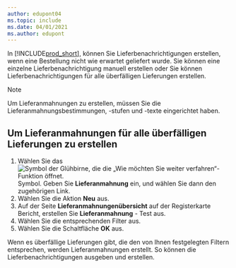 ```yaml
---
author: edupont04
ms.topic: include
ms.date: 04/01/2021
ms.author: edupont
---
```


In [!INCLUDE[prod_short](../../../includes/prod_short.md)], können Sie Lieferbenachrichtigungen erstellen, wenn eine Bestellung nicht wie erwartet geliefert wurde. Sie können eine einzelne Lieferbenachrichtigung manuell erstellen oder Sie können Lieferbenachrichtigungen für alle überfälligen Lieferungen erstellen.  

> [!NOTE]  
> Um Lieferanmahnungen zu erstellen, müssen Sie die Lieferanmahnungsbestimmungen, -stufen und -texte eingerichtet haben.  

## <a name="to-generate-delivery-reminders-for-all-overdue-deliveries"></a>Um Lieferanmahnungen für alle überfälligen Lieferungen zu erstellen

1. Wählen Sie das ![Symbol der Glühbirne, die die „Wie möchten Sie weiter verfahren“-Funktion öffnet.](../../../media/ui-search/search_small.png "Tell me-Funktion") Symbol. Geben Sie **Lieferanmahnung** ein, und wählen Sie dann den zugehörigen Link.  
2. Wählen Sie die Aktion **Neu** aus.  
3. Auf der Seite **Lieferanmahnungenübersicht** auf der Registerkarte Bericht, erstellen Sie **Lieferanmahnung** - Test aus.  
4. Wählen Sie die entsprechenden Filter aus.  
5. Wählen Sie die Schaltfläche **OK** aus.  

Wenn es überfällige Lieferungen gibt, die den von Ihnen festgelegten Filtern entsprechen, werden Lieferanmahnungen erstellt. So können die Lieferbenachrichtigungen ausgeben und erstellen.  
